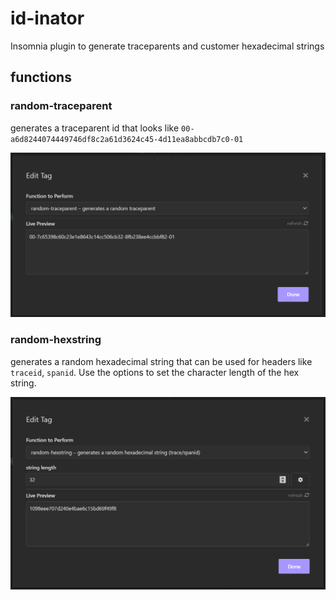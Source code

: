 # id-inator

Insomnia plugin to generate traceparents and customer hexadecimal strings

## functions

### random-traceparent

generates a traceparent id that looks like `00-a6d8244074449746df8c2a61d3624c45-4d11ea8abbcdb7c0-01`

![Screenshot of the edit tag functionality, with the random-traceparent function selected and a preview of the traceparent.](assets/traceparent.png)

### random-hexstring

generates a random hexadecimal string that can be used for headers like `traceid`, `spanid`. Use the options to set the character length of the hex string.

![Screenshot of the edit tag functionality, with the random-hexstring function selected set to a 32 character id length, and a preview of the generated string.](assets/hexstring.png)